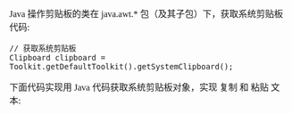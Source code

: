 <font face="SimSun" size=3>

Java 操作剪贴板的类在 java.awt.* 包（及其子包）下，获取系统剪贴板代码:

~~~
// 获取系统剪贴板
Clipboard clipboard = Toolkit.getDefaultToolkit().getSystemClipboard();
~~~

下面代码实现用 Java 代码获取系统剪贴板对象，实现 复制 和 粘贴 文本:


</font>